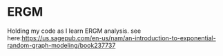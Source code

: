 # ERGM
Holding my code as I learn ERGM analysis. see here:https://us.sagepub.com/en-us/nam/an-introduction-to-exponential-random-graph-modeling/book237737
